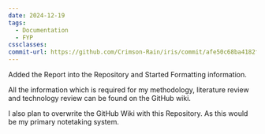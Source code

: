 ```yaml
---
date: 2024-12-19
tags:
  - Documentation
  - FYP
cssclasses: 
commit-url: https://github.com/Crimson-Rain/iris/commit/afe50c68ba4182f9235874679ad87b294f2117df
---
```

Added the Report into the Repository and Started Formatting information.

All the information which is required for my methodology, literature review and technology review can be found on the GitHub wiki.

I also plan to overwrite the GitHub Wiki with this Repository. As this would be my primary notetaking system.